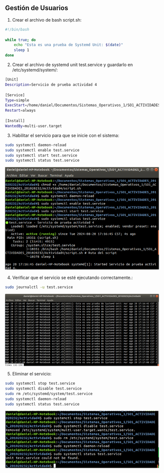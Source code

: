 ## Gestión de Usuarios

1. Crear el archivo de bash script.sh:

```bash
#!/bin/bash

while true; do
    echo "Esta es una prueba de Systemd Unit: $(date)"
    sleep 1
done
```

2. Crear el archivo de systemd unit test.service y guardarlo en /etc/systemd/system/:

```bash
[Unit]
Description=Servicio de prueba actividad 4

[Service]
Type=simple
ExecStart=/home/daniel/Documentos/Sistemas_Operativos_1/SO1_ACTIVIDADES_201020232/Actividad4/script.sh # Ruta del script
Restart=always

[Install]
WantedBy=multi-user.target
```

3. Habilitar el servicio para que se inicie con el sistema:

```bash
sudo systemctl daemon-reload
sudo systemctl enable test.service
sudo systemctl start test.service
sudo systemctl status test.service
``` 

<center><img src="images/servicio_start.png" alt = "Arranque del servicio"></center>

4. Verificar que el servicio se esté ejecutando correctamente.:

```bash
sudo journalctl -u test.service
``` 

<center><img src="images/servicio_journal.png" alt = "Status del servicio"></center>

5. Eliminar el servicio:

```bash
sudo systemctl stop test.service
sudo systemctl disable test.service
sudo rm /etc/systemd/system/test.service
sudo systemctl daemon-reload
sudo systemctl status test.service
``` 

<center><img src="images/servicio_stop.png" alt = "Stop al servicio"></center>



